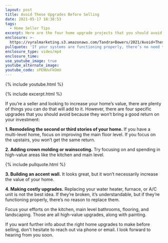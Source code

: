 ```yaml
---
layout: post
title: Avoid These Upgrades Before Selling
date: 2021-05-17 18:38:53
tags:
  - Home Seller Tips
excerpt: Here are the four home upgrade projects that you should avoid.
enclosure: >-
  https://vyralmarketing.s3.amazonaws.com/Tandra+Bowers/2021/Avoid+These+Upgrades+Before+Selling.mp4
pullquote: 'If your systems are functioning properly, there’s no need to replace them.'
enclosure_type: video/mp4
enclosure_time:
use_youtube_image: true
youtube_alternate_image:
youtube_code: sPENUvFkOmU
---
```

{% include youtube.html %}

{% include excerpt.html %}

If you’re a seller and looking to increase your home’s value, there are plenty of things you can do that will add to it. However, there are four specific upgrades that you should avoid because they won’t bring a good return on your investment:

**1\. Remodeling the second or third stories of your home.** If you have a multi-level home, focus on improving the main floor level. If you focus on the upstairs, you won’t get the same return.

**2\. Adding crown molding or wainscoting.** Try focusing on and spending in high-value areas like the kitchen and main level.

{% include pullquote.html %}

**3\. Building an accent wall.** It looks great, but it won’t necessarily increase the value of your home.

**4\. Making costly upgrades.** Replacing your water heater, furnace, or A/C unit is not the best idea. If they’re broken, it’s understandable, but if they’re functioning properly, there’s no reason to replace them.

Focus your efforts on the kitchen, main level bathrooms, flooring, and landscaping. Those are all high-value upgrades, along with painting.

If you want further info about the right home upgrades to make before selling, don't hesitate to reach out via phone or email. I look forward to hearing from you soon.
